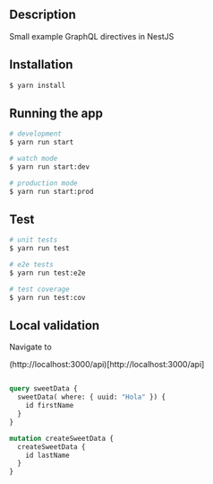 ## Description

Small example GraphQL directives in NestJS

## Installation

```bash
$ yarn install
```

## Running the app

```bash
# development
$ yarn run start

# watch mode
$ yarn run start:dev

# production mode
$ yarn run start:prod
```

## Test

```bash
# unit tests
$ yarn run test

# e2e tests
$ yarn run test:e2e

# test coverage
$ yarn run test:cov
```



## Local validation

Navigate to 

(http://localhost:3000/api)[http://localhost:3000/api]

```graphql

query sweetData {
  sweetData( where: { uuid: "Hola" }) {
    id firstName
  }
}

mutation createSweetData {
  createSweetData {
    id lastName
  }
}

```